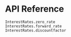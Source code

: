 
# API Reference

```@docs
InterestRates.zero_rate
InterestRates.forward_rate
InterestRates.discountfactor
```
